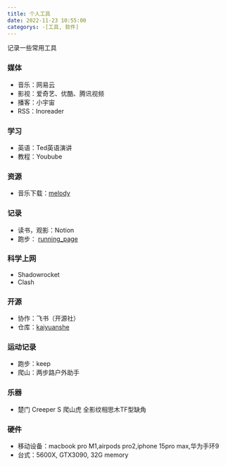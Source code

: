 ```yaml
---
title: 个人工具
date: 2022-11-23 10:55:00
categorys: -[工具, 软件]
---
```

记录一些常用工具

### 媒体
- 音乐：网易云
- 影视：爱奇艺、优酷、腾讯视频
- 播客：小宇宙
- RSS：Inoreader

### 学习
- 英语：Ted英语演讲
- 教程：Youbube

### 资源
- 音乐下载：[melody](https://github.com/foamzou/melody)

### 记录
- 读书，观影：Notion
- 跑步： [running_page](https://github.com/yihong0618/running_page)

### 科学上网
- Shadowrocket
- Clash

### 开源
- 协作：飞书（开源社）
- 仓库：[kaiyuanshe](https://github.com/kaiyuanshe)

### 运动记录
- 跑步：keep
- 爬山：两步路户外助手

### 乐器
- 楚门 Creeper S 爬山虎 全影纹相思木TF型缺角

### 硬件
- 移动设备：macbook pro M1,airpods pro2,iphone 15pro max,华为手环9
- 台式：5600X, GTX3090, 32G memory

